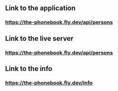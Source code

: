 ## Link to the application

### https://the-phonebook.fly.dev/api/persons

## Link to the live server

### https://the-phonebook.fly.dev/api/persons

## Link to the info

### https://the-phonebook.fly.dev/info